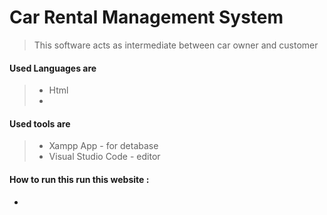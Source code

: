 # Car Rental Management System

> This  software acts as intermediate between car owner and customer


#### Used Languages are 
> * Html 
> * 


#### Used tools are 
> * Xampp App          - for detabase
> * Visual Studio Code  - editor

#### How to run this run this website :

*
